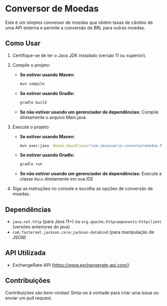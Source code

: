 # Conversor de Moedas

Este é um simples conversor de moedas que obtém taxas de câmbio de uma API externa e permite a conversão de BRL para outras moedas.

## Como Usar

1. Certifique-se de ter o Java JDK instalado (versão 11 ou superior).
2. Compile o projeto:
    * **Se estiver usando Maven:**
        ```bash
        mvn compile
        ```
    * **Se estiver usando Gradle:**
        ```bash
        gradle build
        ```
    * **Se não estiver usando um gerenciador de dependências:** Compile diretamente o arquivo Main.java
3. Execute o projeto:
    * **Se estiver usando Maven:**
        ```bash
        mvn exec:java -Dexec.mainClass="com.seuusuario.conversormoedas.Main"
        ```
    * **Se estiver usando Gradle:**
        ```bash
       gradle run
        ```
    * **Se não estiver usando um gerenciador de dependências:** Execute a classe `Main` diretamente em sua IDE

4. Siga as instruções no console e escolha as opções de conversão de moedas.

## Dependências

* `java.net.http` (para Java 11+) ou `org.apache.httpcomponents:httpclient` (versões anteriores do java)
* `com.fasterxml.jackson.core:jackson-databind` (para manipulação de JSON)

## API Utilizada

* ExchangeRate-API (https://www.exchangerate-api.com/)

## Contribuições

Contribuições são bem-vindas! Sinta-se à vontade para criar uma issue ou enviar um pull request.
